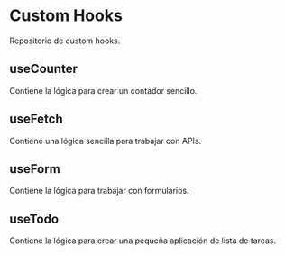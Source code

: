 # Custom Hooks
Repositorio de custom hooks.

## useCounter
Contiene la lógica para crear un contador sencillo.

## useFetch
Contiene una lógica sencilla para trabajar con APIs.

## useForm
Contiene la lógica para trabajar con formularios. 

## useTodo
Contiene la lógica para crear una pequeña aplicación de lista de tareas.